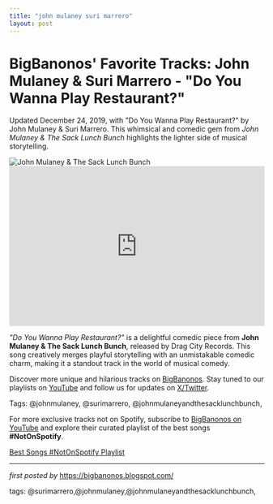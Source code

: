 ```yaml
---
title: "john mulaney suri marrero"
layout: post
---
```

<!-- Post Title -->
<h1 >BigBanonos' Favorite Tracks: John Mulaney & Suri Marrero - "Do You Wanna Play Restaurant?"</h1> <!-- Introductory Text -->
<p >Updated December 24, 2019, with "Do You Wanna Play Restaurant?" by John Mulaney & Suri Marrero. This whimsical and comedic gem from <em>John Mulaney & The Sack Lunch Bunch</em> highlights the lighter side of musical storytelling.</p> <!-- Featured Image -->
<div > <img src="https://i.scdn.co/image/ab67616d00001e0260b13e520d217213d992112d" alt="John Mulaney & The Sack Lunch Bunch" />
</div> <!-- YouTube Video Embed -->
<div > <iframe width="100%" height="315" src="https://www.youtube.com/embed/YQHUj39rzwQ" title="Do You Wanna Play Restaurant?" frameborder="0" allow="accelerometer; autoplay; encrypted-media; gyroscope; picture-in-picture; web-share" referrerpolicy="strict-origin-when-cross-origin" allowfullscreen></iframe>
</div> <!-- Song Information -->
<div > <p><em>"Do You Wanna Play Restaurant?"</em> is a delightful comedic piece from <strong>John Mulaney & The Sack Lunch Bunch</strong>, released by Drag City Records. This song creatively merges playful storytelling with an unmistakable comedic charm, making it a standout track in the world of musical comedy.</p>
</div> <!-- Footer Links -->
<div > <p>Discover more unique and hilarious tracks on <a href="https://bigbanonos.blogspot.com/" target="_blank">BigBanonos</a>. Stay tuned to our playlists on <a href="https://www.youtube.com/@BigBanonos" target="_blank">YouTube</a> and follow us for updates on <a href="https://x.com/bigbanonos" target="_blank">X/Twitter</a>.</p>
</div> <!-- Tags -->
<p >Tags: @johnmulaney, @surimarrero, @johnmulaneyandthesacklunchbunch,</p>


<!--Subscribe and Playlist Links-->
<div>
    <p>For more exclusive tracks not on Spotify, subscribe to <a href="https://www.youtube.com/@BigBanonos" target="_blank">BigBanonos on YouTube</a> and explore their curated playlist of the best songs <strong>#NotOnSpotify</strong>.</p>
    <p><a href="https://www.youtube.com/playlist?list=PLtuNtuTatqI0kFahUCbtbfenC_ET5O_tr" target="_blank">Best Songs #NotOnSpotify Playlist<br /></a></p></div>

<hr />

<p><em>first posted by</em> <a href="https://bigbanonos.blogspot.com/" rel="noopener" target="_new">https://bigbanonos.blogspot.com/</a></p>

<p>tags: @surimarrero,@johnmulaney,@johnmulaneyandthesacklunchbunch,</p>
